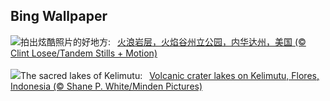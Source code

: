 ## Bing Wallpaper
![](https://www.bing.com/th?id=OHR.FireWave_ZH-CN7110736577_UHD.jpg&w=1000)拍出炫酷照片的好地方:&nbsp;&ensp;[火浪岩层，火焰谷州立公园，内华达州，美国 (© Clint Losee/Tandem Stills + Motion)](https://www.bing.com/th?id=OHR.FireWave_ZH-CN7110736577_UHD.jpg)
<br><br/>
![](https://www.bing.com/th?id=OHR.FloresIsland_EN-US1042279828_UHD.jpg&w=1000)The sacred lakes of Kelimutu:&nbsp;&ensp;[Volcanic crater lakes on Kelimutu, Flores, Indonesia (© Shane P. White/Minden Pictures)](https://www.bing.com/th?id=OHR.FloresIsland_EN-US1042279828_UHD.jpg)
<br><br/>
